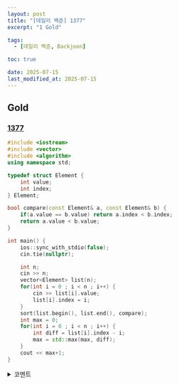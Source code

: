 ```yaml
---
layout: post
title: "[데일리 백준] 1377"
excerpt: "1 Gold"

tags:
  - [데일리 백준, Backjoon]

toc: true

date: 2025-07-15
last_modified_at: 2025-07-15
---
```

## Gold
### [1377][def]

```c++
#include <iostream>
#include <vector>
#include <algorithm>
using namespace std;

typedef struct Element {
    int value;
    int index;
} Element;

bool compare(const Element& a, const Element& b) {
    if(a.value == b.value) return a.index < b.index;
    return a.value < b.value;
}

int main() {
    ios::sync_with_stdio(false);
    cin.tie(nullptr);

    int n;
    cin >> n;
    vector<Element> list(n);
    for(int i = 0 ; i < n ; i++) {
        cin >> list[i].value;
        list[i].index = i;
    }
    sort(list.begin(), list.end(), compare);
    int max = 0;
    for(int i = 0 ; i < n ; i++) {
        int diff = list[i].index - i;
        max = std::max(max, diff);
    }
    cout << max+1;
}
```

<details>
<summary>코멘트</summary>
<div markdown="1">

- Sorting

</div>
</details>

[def]: https://www.acmicpc.net/problem/1377